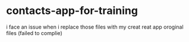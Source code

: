# contacts-app-for-training
i face an issue when i replace those files with my creat reat app oroginal files (failed to complie)
